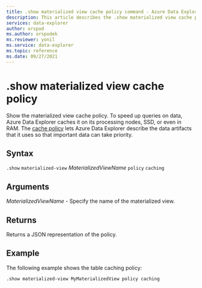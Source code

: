 ```yaml
---
title: .show materialized view cache policy command - Azure Data Explorer
description: This article describes the .show materialized view cache policy command in Azure Data Explorer.
services: data-explorer
author: orspod
ms.author: orspodek
ms.reviewer: yonil
ms.service: data-explorer
ms.topic: reference
ms.date: 09/27/2021
---
```

# .show materialized view cache policy

Show the materialized view cache policy. To speed up queries on data, Azure Data Explorer caches it on its processing nodes, SSD, or even in RAM. The [cache policy](cachepolicy.md) lets Azure Data Explorer describe the data artifacts that it uses so that important data can take priority.  

## Syntax

`.show` `materialized-view` *MaterializedViewName* `policy` `caching`

## Arguments

*MaterializedViewName* - Specify the name of the materialized view.

## Returns

Returns a JSON representation of the policy.

## Example

The following example shows the table caching policy:

```kusto
.show materialized-view MyMaterializedView policy caching 
```